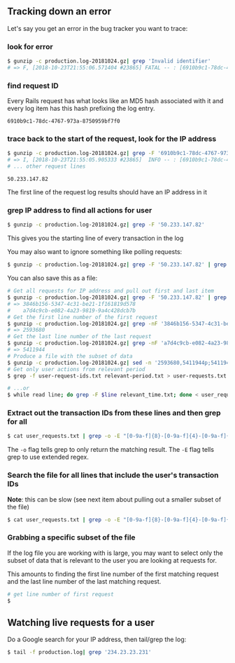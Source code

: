 ## Tracking down an error

Let's say you get an error in the bug tracker you want to trace:

### look for error

```bash
$ gunzip -c production.log-20181024.gz| grep 'Invalid identifier'
# => F, [2018-10-23T21:55:06.571404 #23865] FATAL -- : [6910b9c1-78dc-4767-973a-8750959bf7f0] RuntimeError (Invalid identifier):
```

### find request ID

Every Rails request has what looks like an MD5 hash associated with it and every log item has this hash prefixing the log entry.

`6910b9c1-78dc-4767-973a-8750959bf7f0`

### trace back to the start of the request, look for the IP address

```bash
$ gunzip -c production.log-20181024.gz| grep -F '6910b9c1-78dc-4767-973a-8750959bf7f0'
# => I, [2018-10-23T21:55:05.905333 #23865]  INFO -- : [6910b9c1-78dc-4767-973a-8750959bf7f0] Started GET "/fx/projects/444334/roof_sections/47/panel_configuration" for 50.233.147.82 at 2018-10-23 21:55:05 +0000
# ... other request lines
```

`50.233.147.82`

The first line of the request log results should have an IP address in it

### grep IP address to find all actions for user

```bash
$ gunzip -c production.log-20181024.gz| grep -F '50.233.147.82'
```

This gives you the starting line of every transaction in the log

You may also want to ignore something like polling requests:

```bash
$ gunzip -c production.log-20181024.gz| grep -F '50.233.147.82' | grep -v '/api/v2/da_deploys?id=latest'
```

You can also save this as a file:

```bash
# Get all requests for IP address and pull out first and last item
$ gunzip -c production.log-20181024.gz| grep -F '50.233.147.82' | grep -v '/api/v2/da_deploys?id=latest' | grep -oE "[0-9a-f]{8}-[0-9a-f]{4}-[0-9a-f]{4}-[0-9a-f]{4}-[0-9a-f]{12}" | sed -e 1b -e '$!d' file
# => 3846b156-5347-4c31-be21-1f161819d578
#    a7d4c9cb-e082-4a23-9819-9a4c428dcb7b
# Get the first line number of the first request
$ gunzip -c production.log-20181024.gz| grep -nF '3846b156-5347-4c31-be21-1f161819d578' | head -n 1 | grep -oE "^\d*"
# => 2593680
# Get the last line number of the last request
$ gunzip -c production.log-20181024.gz| grep -nF 'a7d4c9cb-e082-4a23-9819-9a4c428dcb7b' | tail -n 1 | grep -oE "^\d*"
# => 5411944
# Produce a file with the subset of data
$ gunzip -c production.log-20181024.gz| sed -n '2593680,5411944p;5411945q' > relevant-period.txt
# Get only user actions from relevant period
$ grep -f user-request-ids.txt relevant-period.txt > user-requests.txt

# ...or
$ while read line; do grep -F $line relevant_time.txt; done < user_request_ids.txt
```

### Extract out the transaction IDs from these lines and then grep for all

```bash
$ cat user_requests.txt | grep -o -E "[0-9a-f]{8}-[0-9a-f]{4}-[0-9a-f]{4}-[0-9a-f]{4}-[0-9a-f]{12}"
```

The `-o` flag tells grep to only return the matching result.  The `-E` flag tells grep to use extended regex.

### Search the file for all lines that include the user's transaction IDs

**Note**: this can be slow (see next item about pulling out a smaller subset of the file)

```bash
$ cat user_requests.txt | grep -o -E "[0-9a-f]{8}-[0-9a-f]{4}-[0-9a-f]{4}-[0-9a-f]{4}-[0-9a-f]{12}" | grep -f /dev/stdin production.log-20181024.gz
```

### Grabbing a specific subset of the file

If the log file you are working with is large, you may want to select only the subset of data that is relevant to the user you are looking at requests for.

This amounts to finding the first line number of the first matching request and the last line number of the last matching request.

```bash
# get line number of first request
$
```

## Watching live requests for a user

Do a Google search for your IP address, then tail/grep the log:

```bash
$ tail -f production.log| grep '234.23.23.231'
```
